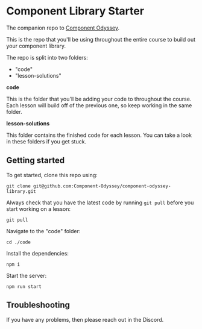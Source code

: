 # Component Library Starter

The companion repo to [Component Odyssey](https://component-odyssey.com).

This is the repo that you'll be using throughout the entire course to build out your component library.

The repo is split into two folders:

- "code"
- "lesson-solutions"

**code**

This is the folder that you'll be adding your code to throughout the course. Each lesson will build off of the previous one, so keep working in the same folder.

**lesson-solutions**

This folder contains the finished code for each lesson. You can take a look in these folders if you get stuck.

## Getting started

To get started, clone this repo using:

`git clone git@github.com:Component-Odyssey/component-odyssey-library.git`

Always check that you have the latest code by running `git pull` before you start working on a lesson:

`git pull`

Navigate to the "code" folder:

`cd ./code`

Install the dependencies:

`npm i`

Start the server:

`npm run start`

## Troubleshooting

If you have any problems, then please reach out in the Discord.
